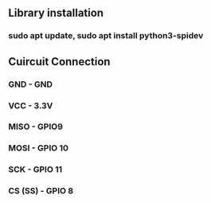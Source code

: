 ## Library installation
### sudo apt update, sudo apt install python3-spidev

## Cuircuit Connection
### GND - GND
### VCC - 3.3V
### MISO - GPIO9
### MOSI - GPIO 10
### SCK - GPIO 11
### CS (SS) - GPIO 8
